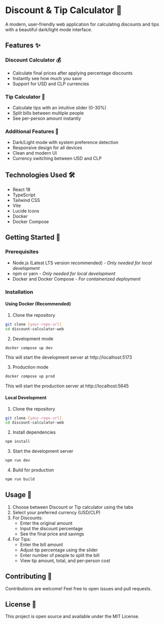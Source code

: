 # Discount & Tip Calculator 🧮

A modern, user-friendly web application for calculating discounts and tips with a beautiful dark/light mode interface.

## Features ✨

### Discount Calculator 💰
- Calculate final prices after applying percentage discounts
- Instantly see how much you save
- Support for USD and CLP currencies

### Tip Calculator 💸
- Calculate tips with an intuitive slider (0-30%)
- Split bills between multiple people
- See per-person amount instantly

### Additional Features 🌟
- Dark/Light mode with system preference detection
- Responsive design for all devices
- Clean and modern UI
- Currency switching between USD and CLP

## Technologies Used 🛠️

- React 18
- TypeScript
- Tailwind CSS
- Vite
- Lucide Icons
- Docker
- Docker Compose

## Getting Started 🚀

### Prerequisites

- Node.js (Latest LTS version recommended) - *Only needed for local development*
- npm or yarn - *Only needed for local development*
- Docker and Docker Compose - *For containerized deployment*

### Installation

#### Using Docker (Recommended)

1. Clone the repository
```bash
git clone [your-repo-url]
cd discount-calculator-web
```

2. Development mode
```bash
docker compose up dev
```
This will start the development server at http://localhost:5173

3. Production mode
```bash
docker compose up prod
```
This will start the production server at http://localhost:5645

#### Local Development

1. Clone the repository
```bash
git clone [your-repo-url]
cd discount-calculator-web
```

2. Install dependencies
```bash
npm install
```

3. Start the development server
```bash
npm run dev
```

4. Build for production
```bash
npm run build
```

## Usage 📱

1. Choose between Discount or Tip calculator using the tabs
2. Select your preferred currency (USD/CLP)
3. For Discounts:
   - Enter the original amount
   - Input the discount percentage
   - See the final price and savings
4. For Tips:
   - Enter the bill amount
   - Adjust tip percentage using the slider
   - Enter number of people to split the bill
   - View tip amount, total, and per-person cost

## Contributing 🤝

Contributions are welcome! Feel free to open issues and pull requests.

## License 📄

This project is open source and available under the MIT License.